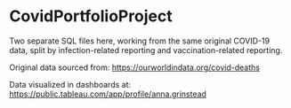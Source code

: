 # CovidPortfolioProject
Two separate SQL files here, working from the same original COVID-19 data, split by infection-related reporting and vaccination-related reporting.

Original data sourced from: https://ourworldindata.org/covid-deaths

Data visualized in dashboards at: https://public.tableau.com/app/profile/anna.grinstead
